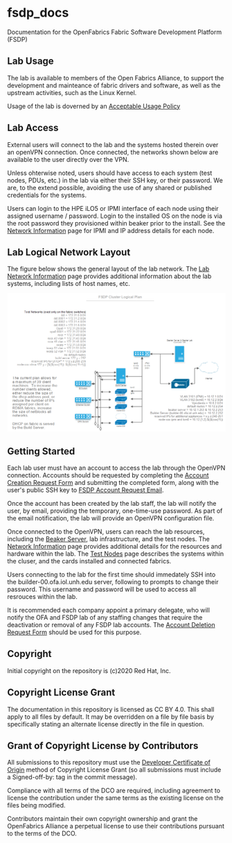 # fsdp_docs

Documentation for the OpenFabrics Fabric Software Development Platform (FSDP)

## Lab Usage

The lab is available to members of the Open Fabrics Alliance, to support the
development and mainteance of fabric drivers and software, as well as the
upstream activities, such as the Linux Kernel.

Usage of the lab is doverned by an [Acceptable Usage Policy](AUP.md)

## Lab Access

External users will connect to the lab and the systems hosted therein over an
openVPN connection.  Once connected, the networks shown below are available to
the user directly over the VPN.  

Unless ohterwise noted, users should have access to each system (test nodes, PDUs,
etc.) in the lab via either their SSH key, or their password.  We are, to the
extend possible, avoiding the use of any shared or published credentials for the
systems.

Users can login to the HPE iLO5 or IPMI interface of each node using their
assigned username / password.  Login to the installed OS on the node is via
the root password they provisioned within beaker prior to the install.  See
the [Network Information](network_information.md) page for IPMI and IP
address details for each node.

## Lab Logical Network Layout

The figure below shows the general layout of the lab network.  The [Lab Network
Information](network_information.md) page provides additional information about
the lab systems, including lists of host names, etc.

![FSDP Logical Diagram](<figures/FSDP Logical Diagram.png>)

## Getting Started

Each lab user must have an account to access the lab through the OpenVPN
connection.  Accounts should be requested by completing the [Account Creation
Request Form](FSDP_Account_Request.pdf) and submitting the completed form, along
with the user's public SSH key to [FSDP Account Request Email](mailto:fsdp-accounts@openfabrics.org).

Once the account has been created by the lab staff, the lab will notify the user,
by email, providing the temporary, one-time-use password.  As part of the email
notification, the lab will provide an OpenVPN configuration file.

Once connected to the OpenVPN, users can reach the lab resources, including the
[Beaker Server](http://beaker.ofa.iol.unh.edu), lab infrastructure, and the test
nodes.  The [Network Information](network_information.md) page provides
additional details for the resources and hardware within the lab. The
[Test Nodes](test_nodes.md) page describes the systems within the cluser, and the
cards installed and connected fabrics.

Users connecting to the lab for the first time should immedately SSH into the
builder-00.ofa.iol.unh.edu server, following to prompts to change their
password.  This username and password will be used to access all resrouces
within the lab.

It is recommended each company appoint a primary delegate, who will notify
the OFA and FSDP lab of any staffing changes that require the deactivation or
removal of any FSDP lab accounts.  The [Account Deletion Request
Form](FSDP_Account_Deletion.pdf) should be used for this purpose.

## Copyright

Initial copyright on the repository is (c)2020 Red Hat, Inc.

## Copyright License Grant

The documentation in this repository is licensed as CC BY 4.0.  This
shall apply to all files by default.  It may be overridden on a file by
file basis by specifically stating an alternate license directly in the
file in question.

## Grant of Copyright License by Contributors

All submissions to this repository must use
the [Developer Certificate of Origin](https://developercertificate.org/)
method of Copyright License Grant (so all submissions must include a
Signed-off-by: tag in the commit message).

Compliance with all terms of the DCO are required, including agreement to
license the contribution under the same terms as the existing license on
the files being modified.

Contributors maintain their own copyright ownership and grant the
OpenFabrics Alliance a perpetual license to use their contributions
pursuant to the terms of the DCO.
